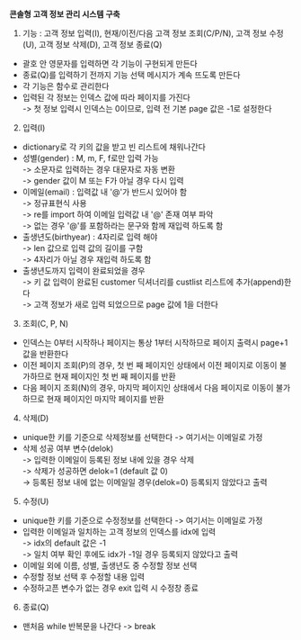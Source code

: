 **콘솔형 고객 정보 관리 시스템 구축**

1. 기능 : 고객 정보 입력(I), 현재/이전/다음 고객 정보 조회(C/P/N), 고객 정보 수정(U), 고객 정보 삭제(D), 고객 정보 종료(Q)
- 괄호 안 영문자를 입력하면 각 기능이 구현되게 만든다  
- 종료(Q)를 입력하기 전까지 기능 선택 메시지가 계속 뜨도록 만든다  
- 각 기능은 함수로 관리한다  
- 입력된 각 정보는 인덱스 값에 따라 페이지를 가진다  
   -> 첫 정보 입력시 인덱스는 0이므로, 입력 전 기본 page 값은 -1로 설정한다

2. 입력(I)
- dictionary로 각 키의 값을 받고 빈 리스트에 채워나간다
- 성별(gender) : M, m, F, f로만 입력 가능  
                -> 소문자로 입력하는 경우 대문자로 자동 변환  
                -> gender 값이 M 또는 F가 아닐 경우 다시 입력  
- 이메일(email) : 입력값 내 '@'가 반드시 있어야 함  
                    -> 정규표현식 사용  
                    -> re를 import 하여 이메일 입력값 내 '@' 존재 여부 파악  
                    -> 없는 경우 '@'를 포함하라는 문구와 함께 재입력 하도록 함
- 출생년도(birthyear) : 4자리로 입력 해야  
                          -> len 값으로 입력 값의 길이를 구함  
                          -> 4자리가 아닐 경우 재입력 하도록 함
- 출생년도까지 입력이 완료되었을 경우  
     -> 키 값 입력이 완료된 customer 딕셔너리를 custlist 리스트에 추가(append)한다  
     -> 고객 정보가 새로 입력 되었으므로 page 값에 1을 더한다
  
3. 조회(C, P, N)
- 인덱스는 0부터 시작하나 페이지는 통상 1부터 시작하므로 페이지 출력시 page+1 값을 반환한다
- 이전 페이지 조회(P)의 경우, 첫 번 째 페이지인 상태에서 이전 페이지로 이동이 불가하므로 현재 페이지인 첫 번 째 페이지를 반환
- 다음 페이지 조회(N)의 경우, 마지막 페이지인 상태에서 다음 페이지로 이동이 불가하므로 현재 페이지인 마지막 페이지를 반환
                
4. 삭제(D)
- unique한 키를 기준으로 삭제정보를 선택한다 -> 여기서는 이메일로 가정
- 삭제 성공 여부 변수(delok)  
   -> 입력한 이메일이 등록된 정보 내에 있을 경우 삭제  
   -> 삭제가 성공하면 delok=1 (default 값 0)  
   -> 등록된 정보 내에 없는 이메일일 경우(delok=0) 등록되지 않았다고 출력 
   
5. 수정(U)
- unique한 키를 기준으로 수정정보를 선택한다 -> 여기서는 이메일로 가정
- 입력한 이메일과 일치하는 고객 정보의 인덱스를 idx에 입력  
   -> idx의 default 값은 -1  
   -> 일치 여부 확인 후에도 idx가 -1일 경우 등록되지 않았다고 출력
- 이메일 외에 이름, 성별, 출생년도 중 수정할 정보 선택
- 수정할 정보 선택 후 수정할 내용 입력
- 수정하고픈 변수가 없는 경우 exit 입력 시 수정창 종료

6. 종료(Q)
- 맨처음 while 반복문을 나간다 -> break
 